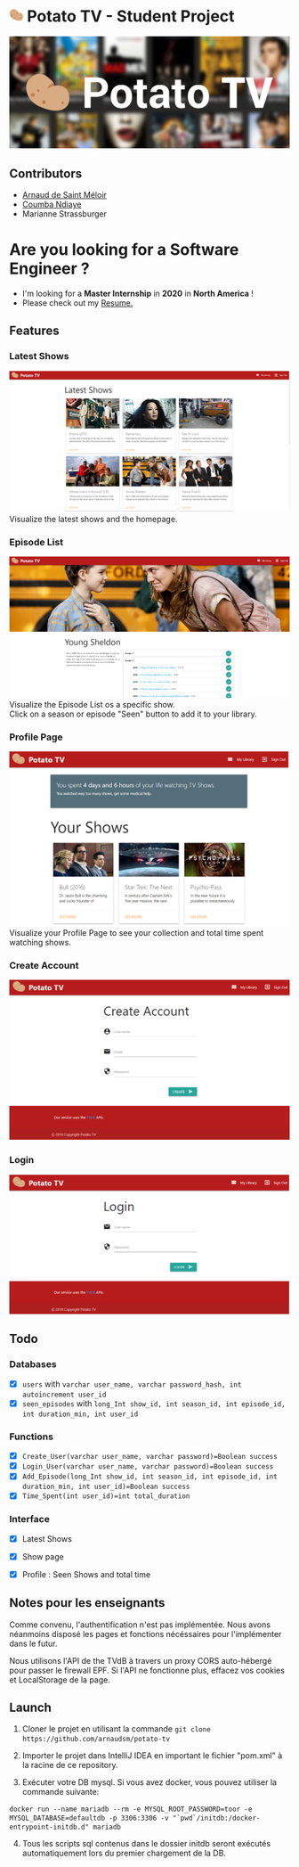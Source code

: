 # <img src="graphics/logo.svg" width="25"> Potato TV - Student Project
![Logo](graphics/banner.png)
## Contributors
- [Arnaud de Saint Méloir](http://github.com/arnaudsm/)
- [Coumba Ndiaye](https://github.com/slevine95)
- Marianne Strassburger

# Are you looking for a Software Engineer ? 
- I'm looking for a **Master Internship** in **2020** in **North America** !
- Please check out my [Resume.](https://arnaud.at/cv)

## Features
### Latest Shows
![Latest Shows](graphics/screenshots/latest.png)
Visualize the latest shows and the homepage.

### Episode List
![Episode List](graphics/screenshots/episodes.png)
Visualize the Episode List os a specific show.  
Click on a season or episode "Seen" button to add it to your library.

### Profile Page
![Profile Page](graphics/screenshots/profile.png)
Visualize your Profile Page to see your collection and total time spent watching shows.

### Create Account
![Create Account](graphics/screenshots/create.png)

### Login
![Login](graphics/screenshots/login.png)

## Todo
### Databases
- [x] `users` with `varchar user_name, varchar password_hash, int autoincrement user_id`
- [x] `seen_episodes` with `long_Int show_id, int season_id, int episode_id, int duration_min, int user_id`
### Functions
- [x] `Create_User(varchar user_name, varchar password)=Boolean success` 
- [x] `Login_User(varchar user_name, varchar password)=Boolean success` 
- [x] `Add_Episode(long_Int show_id, int season_id, int episode_id, int duration_min, int user_id)=Boolean success` 
- [x] `Time_Spent(int user_id)=int total_duration` 
### Interface
- [x] Latest Shows
- [x] Show page
- [x] Profile : Seen Shows and total time


## Notes pour les enseignants
Comme convenu, l'authentification n'est pas implémentée. Nous avons néanmoins disposé les pages et fonctions nécéssaires pour l'implémenter dans le futur.

Nous utilisons l'API de the TVdB à travers un proxy CORS auto-hébergé pour passer le firewall EPF. Si l'API ne fonctionne plus, effacez vos cookies et LocalStorage de la page.


## Launch
1. Cloner le projet en utilisant la commande `git clone https://github.com/arnaudsm/potato-tv`

2. Importer le projet dans IntelliJ IDEA en important le fichier "pom.xml" à la racine de ce repository.

3. Exécuter votre DB mysql. Si vous avez docker, vous pouvez utiliser la commande suivante:
```
docker run --name mariadb --rm -e MYSQL_ROOT_PASSWORD=toor -e MYSQL_DATABASE=defaultdb -p 3306:3306 -v "`pwd`/initdb:/docker-entrypoint-initdb.d" mariadb
```

4. Tous les scripts sql contenus dans le dossier initdb seront exécutés automatiquement lors du premier chargement de la DB.
